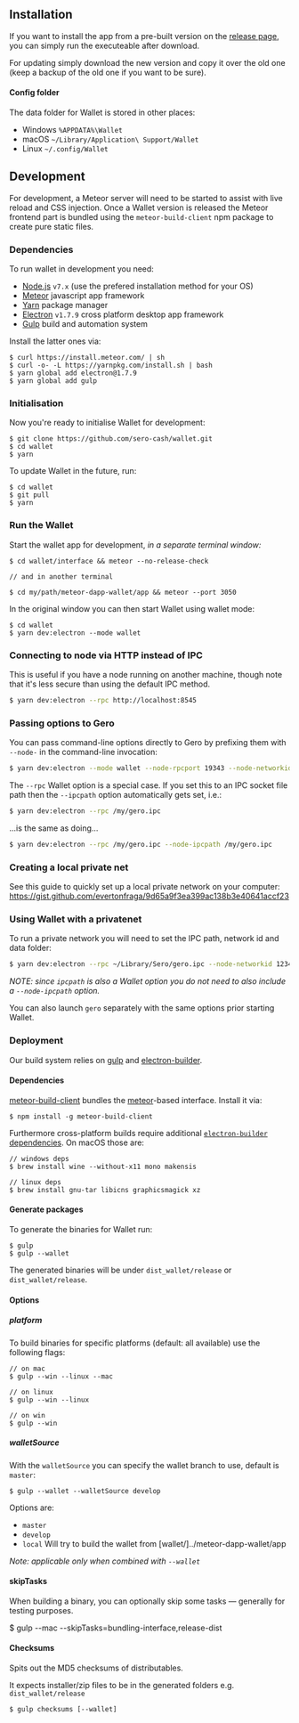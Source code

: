 ## Installation

If you want to install the app from a pre-built version on the [release page](https://github.com/sero-cash/wallet/releases),
you can simply run the executeable after download.

For updating simply download the new version and copy it over the old one (keep a backup of the old one if you want to be sure).

#### Config folder
The data folder for Wallet is stored in other places:

- Windows `%APPDATA%\Wallet`
- macOS `~/Library/Application\ Support/Wallet`
- Linux `~/.config/Wallet`


## Development

For development, a Meteor server will need to be started to assist with live reload and CSS injection.
Once a Wallet version is released the Meteor frontend part is bundled using the `meteor-build-client` npm package to create pure static files.

### Dependencies

To run wallet in development you need:

- [Node.js](https://nodejs.org) `v7.x` (use the prefered installation method for your OS)
- [Meteor](https://www.meteor.com/install) javascript app framework
- [Yarn](https://yarnpkg.com/) package manager
- [Electron](http://electron.atom.io/) `v1.7.9` cross platform desktop app framework
- [Gulp](http://gulpjs.com/) build and automation system

Install the latter ones via:

    $ curl https://install.meteor.com/ | sh
    $ curl -o- -L https://yarnpkg.com/install.sh | bash
    $ yarn global add electron@1.7.9
    $ yarn global add gulp

### Initialisation

Now you're ready to initialise Wallet for development:

    $ git clone https://github.com/sero-cash/wallet.git
    $ cd wallet
    $ yarn

To update Wallet in the future, run:

    $ cd wallet
    $ git pull
    $ yarn

### Run the Wallet

Start the wallet app for development, *in a separate terminal window:*

    $ cd wallet/interface && meteor --no-release-check

    // and in another terminal

    $ cd my/path/meteor-dapp-wallet/app && meteor --port 3050

In the original window you can then start Wallet using wallet mode:

    $ cd wallet
    $ yarn dev:electron --mode wallet


### Connecting to node via HTTP instead of IPC

This is useful if you have a node running on another machine, though note that
it's less secure than using the default IPC method.

```bash
$ yarn dev:electron --rpc http://localhost:8545
```


### Passing options to Gero

You can pass command-line options directly to Gero by prefixing them with `--node-` in
the command-line invocation:

```bash
$ yarn dev:electron --mode wallet --node-rpcport 19343 --node-networkid 2
```

The `--rpc` Wallet option is a special case. If you set this to an IPC socket file
path then the `--ipcpath` option automatically gets set, i.e.:

```bash
$ yarn dev:electron --rpc /my/gero.ipc
```

...is the same as doing...


```bash
$ yarn dev:electron --rpc /my/gero.ipc --node-ipcpath /my/gero.ipc
```

### Creating a local private net

See this guide to quickly set up a local private network on your computer:
https://gist.github.com/evertonfraga/9d65a9f3ea399ac138b3e40641accf23


### Using Wallet with a privatenet

To run a private network you will need to set the IPC path, network id and data
folder:

```bash
$ yarn dev:electron --rpc ~/Library/Sero/gero.ipc --node-networkid 1234 --node-datadir ~/Library/Sero/privatenet
```

_NOTE: since `ipcpath` is also a Wallet option you do not need to also include a
`--node-ipcpath` option._

You can also launch `gero` separately with the same options prior starting
Wallet.


### Deployment

Our build system relies on [gulp](http://gulpjs.com/) and [electron-builder](https://github.com/electron-userland/electron-builder/).

#### Dependencies

[meteor-build-client](https://github.com/frozeman/meteor-build-client) bundles the [meteor](https://www.meteor.com/)-based interface. Install it via:

    $ npm install -g meteor-build-client

Furthermore cross-platform builds require additional [`electron-builder` dependencies](https://github.com/electron-userland/electron-builder/wiki/Multi-Platform-Build#linux). On macOS those are:

    // windows deps
    $ brew install wine --without-x11 mono makensis

    // linux deps
    $ brew install gnu-tar libicns graphicsmagick xz

#### Generate packages

To generate the binaries for Wallet run:

    $ gulp
    $ gulp --wallet

The generated binaries will be under `dist_wallet/release` or `dist_wallet/release`.


#### Options

##### platform

To build binaries for specific platforms (default: all available) use the following flags:

    // on mac
    $ gulp --win --linux --mac

    // on linux
    $ gulp --win --linux

    // on win
    $ gulp --win

##### walletSource

With the `walletSource` you can specify the wallet branch to use, default is `master`:

    $ gulp --wallet --walletSource develop


Options are:

- `master`
- `develop`
- `local` Will try to build the wallet from [wallet/]../meteor-dapp-wallet/app

*Note: applicable only when combined with `--wallet`*

#### skipTasks

When building a binary, you can optionally skip some tasks — generally for testing purposes.

  $ gulp --mac --skipTasks=bundling-interface,release-dist

#### Checksums

Spits out the MD5 checksums of distributables.

It expects installer/zip files to be in the generated folders e.g. `dist_wallet/release`

    $ gulp checksums [--wallet]


